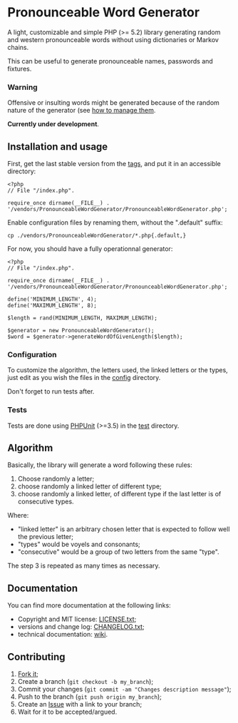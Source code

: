 Pronounceable Word Generator
============================

A light, customizable and simple PHP (>= 5.2) library generating random and
western pronounceable words without using dictionaries or Markov chains.

This can be useful to generate pronounceable names, passwords and fixtures.

### Warning

Offensive or insulting words might be generated because of the random nature
of the generator (see [how to manage them][1].

**Currently under development**.

Installation and usage
----------------------

First, get the last stable version from the [tags][2], and put it in an accessible directory:

    <?php
    // File "/index.php".
    
    require_once dirname(__FILE__) . '/vendors/PronounceableWordGenerator/PronounceableWordGenerator.php';

Enable configuration files by renaming them, without the ".default" suffix:

    cp ./vendors/PronounceableWordGenerator/*.php{.default,}

For now, you should have a fully operationnal generator:

    <?php
    // File "/index.php".
    
    require_once dirname(__FILE__) . '/vendors/PronounceableWordGenerator/PronounceableWordGenerator.php';

    define('MINIMUM_LENGTH', 4);
    define('MAXIMUM_LENGTH', 8);

    $length = rand(MINIMUM_LENGTH, MAXIMUM_LENGTH);

    $generator = new PronounceableWordGenerator();
    $word = $generator->generateWordOfGivenLength($length);

### Configuration

To customize the algorithm, the letters used, the linked letters or the types,
just edit as you wish the files in the [config][3] directory.

Don't forget to run tests after.

### Tests

Tests are done using [PHPUnit][4] (>=3.5) in the [test][5] directory.

Algorithm
---------

Basically, the library will generate a word following these rules:

1. Choose randomly a letter;
2. choose randomly a linked letter of different type;
3. choose randomly a linked letter, of different type if the last letter is
   of consecutive types.

Where:

* "linked letter" is an arbitrary chosen letter that is expected to follow
  well the previous letter;
* "types" would be voyels and consonants;
* "consecutive" would be a group of two letters from the same "type".

The step 3 is repeated as many times as necessary.

Documentation
-------------

You can find more documentation at the following links:

* Copyright and MIT license: [LICENSE.txt][6];
* versions and change log: [CHANGELOG.txt][7];
* technical documentation: [wiki][8].

Contributing
------------

1. [Fork it][9];
2. Create a branch (`git checkout -b my_branch`);
3. Commit your changes (`git commit -am "Changes description message"`);
4. Push to the branch (`git push origin my_branch`);
5. Create an [Issue][10] with a link to your branch;
6. Wait for it to be accepted/argued.


[1]: https://github.com/gnugat/PronounceableWordGenerator/wiki/OffensiveAndInsultingWordsManagement
[2]: https://github.com/gnugat/PronounceableWordGenerator/tags
[3]: https://github.com/gnugat/PronounceableWordGenerator/tree/master/config
[4]: https://github.com/sebastianbergmann/phpunit/
[5]: https://github.com/gnugat/PronounceableWordGenerator/tree/master/test
[6]: https://github.com/gnugat/PronounceableWordGenerator/blob/master/LICENSE.txt
[7]: https://github.com/gnugat/PronounceableWordGenerator/blob/master/CHANGELOG.txt
[8]: https://github.com/gnugat/PronounceableWordGenerator/wiki
[9]: https://github.com/gnugat/PronounceableWordGenerator/fork_select
[10]: https://github.com/gnugat/PronounceableWordGenerator/issues
